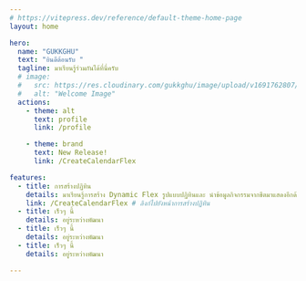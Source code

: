 ```yaml
---
# https://vitepress.dev/reference/default-theme-home-page
layout: home

hero:
  name: "GUKKGHU"
  text: "ยินดีต้อนรับ "
  tagline: มาเรียนรู้ร่วมกันได้ที่นี่ครับ
  # image:
  #   src: https://res.cloudinary.com/gukkghu/image/upload/v1691762807/326911_zgle53.jpg
  #   alt: "Welcome Image"
  actions:
    - theme: alt
      text: profile
      link: /profile

    - theme: brand
      text: New Release!
      link: /CreateCalendarFlex

features:
  - title: การสร้างปฏิทิน
    details: มาเรียนรู้การสร้าง Dynamic Flex รูปแบบปฏิทินและ นำข้อมูลกิจกรรมจากชีตมาแสดงอีกด้วย
    link: /CreateCalendarFlex # ลิงก์ไปยังหน้าการสร้างปฏิทิน
  - title: เร็วๆ นี้
    details: อยู่ระหว่างพัฒนา
  - title: เร็วๆ นี้
    details: อยู่ระหว่างพัฒนา
  - title: เร็วๆ นี้
    details: อยู่ระหว่างพัฒนา

---
```




